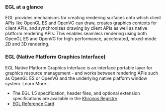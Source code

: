 ### EGL at a glance

EGL provides mechanisms for creating rendering surfaces onto which client APIs like OpenGL ES and OpenVG can draw, creates graphics contexts for client APIs, and synchronizes drawing by client APIs as well as native platform rendering APIs. This enables seamless rendering using both OpenGL ES and OpenVG for high-performance, accelerated, mixed-mode 2D and 3D rendering.

### EGL (Native Platform Graphics Interface)

EGL Native Platform Graphics Interface is an interface portable layer for graphics resource management - and works between rendering APIs such as OpenGL ES or OpenVG and the underlying native platform window system. Learn More...

*   The EGL 1.5 specification, header files, and optional extension specifications are available in the [Khronos Registry](/registry/EGL/)
*   [EGL Reference Card](/developers/reference-cards/)
